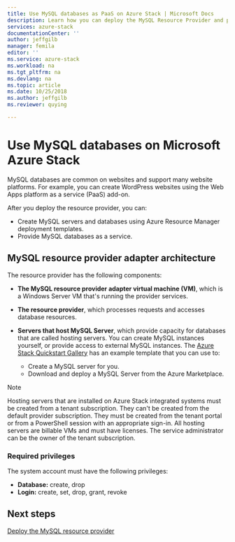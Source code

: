 ```yaml
---
title: Use MySQL databases as PaaS on Azure Stack | Microsoft Docs 
description: Learn how you can deploy the MySQL Resource Provider and provide MySQL databases as a service on Azure Stack. 
services: azure-stack
documentationCenter: ''
author: jeffgilb
manager: femila
editor: ''
ms.service: azure-stack 
ms.workload: na 
ms.tgt_pltfrm: na 
ms.devlang: na 
ms.topic: article 
ms.date: 10/25/2018 
ms.author: jeffgilb 
ms.reviewer: quying

---
```


# Use MySQL databases on Microsoft Azure Stack

MySQL databases are common on websites and support many website platforms. For example, you can create WordPress websites using the Web Apps platform as a service (PaaS) add-on.

After you deploy the resource provider, you can:

* Create MySQL servers and databases using Azure Resource Manager deployment templates.
* Provide MySQL databases as a service.  

## MySQL resource provider adapter architecture

The resource provider has the following components:

* **The MySQL resource provider adapter virtual machine (VM)**, which is a Windows Server VM that's running the provider services.
* **The resource provider**, which processes requests and accesses database resources.
* **Servers that host MySQL Server**, which provide capacity for databases that are called hosting servers. You can create MySQL instances yourself, or provide access to external MySQL instances. The [Azure Stack Quickstart Gallery](https://github.com/Azure/AzureStack-QuickStart-Templates/tree/master/mysql-standalone-server-windows) has an example template that you can use to:

  * Create a MySQL server for you.
  * Download and deploy a MySQL Server from the Azure Marketplace.

> [!NOTE]
> Hosting servers that are installed on Azure Stack integrated systems must be created from a tenant subscription. They can't be created from the default provider subscription. They must be created from the tenant portal or from a PowerShell session with an appropriate sign-in. All hosting servers are billable VMs and must have licenses. The service administrator can be the owner of the tenant subscription.

### Required privileges

The system account must have the following privileges:

* **Database:** create, drop
* **Login:** create, set, drop, grant, revoke  

## Next steps

[Deploy the MySQL resource provider](azure-stack-mysql-resource-provider-deploy.md)
